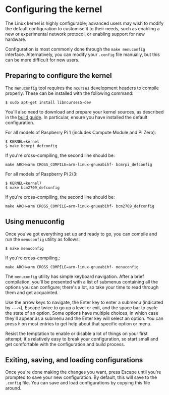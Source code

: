 # Configuring the kernel

The Linux kernel is highly configurable; advanced users may wish to modify the default configuration to customise it to their needs, such as enabling a new or experimental network protocol, or enabling support for new hardware.

Configuration is most commonly done through the `make menuconfig` interface. Alternatively, you can modify your `.config` file manually, but this can be more difficult for new users.

## Preparing to configure the kernel

The `menuconfig` tool requires the `ncurses` development headers to compile properly. These can be installed with the following command:

```
$ sudo apt-get install libncurses5-dev
```

You'll also need to download and prepare your kernel sources, as described in the [build guide](building.md). In particular, ensure you have installed the default configuration.

For all models of Raspberry Pi 1 (includes Compute Module and Pi Zero):

```
$ KERNEL=kernel
$ make bcmrpi_defconfig
```

If you're cross-compiling, the second line should be:

```
make ARCH=arm CROSS_COMPILE=arm-linux-gnueabihf- bcmrpi_defconfig
```

For all models of Raspberry Pi 2/3:

```
$ KERNEL=kernel7
$ make bcm2709_defconfig
```

If you're cross-compiling, the second line should be:

```
make ARCH=arm CROSS_COMPILE=arm-linux-gnueabihf- bcm2709_defconfig
```

## Using menuconfig

Once you've got everything set up and ready to go, you can compile and run the `menuconfig` utility as follows:

```
$ make menuconfig
```

If you're cross-compiling,:

```
make ARCH=arm CROSS_COMPILE=arm-linux-gnueabihf- menuconfig
```

The `menuconfig` utility has simple keyboard navigation. After a brief compilation, you'll be presented with a list of submenus containing all the options you can configure; there's a lot, so take your time to read through them and get acquainted.

Use the arrow keys to navigate, the Enter key to enter a submenu (indicated by `--->`), Escape twice to go up a level or exit, and the space bar to cycle the state of an option. Some options have multiple choices, in which case they'll appear as a submenu and the Enter key will select an option. You can press `h` on most entries to get help about that specific option or menu.

Resist the temptation to enable or disable a lot of things on your first attempt; it's relatively easy to break your configuration, so start small and get comfortable with the configuration and build process.

## Exiting, saving, and loading configurations

Once you're done making the changes you want, press Escape until you're prompted to save your new configuration. By default, this will save to the `.config` file. You can save and load configurations by copying this file around.
